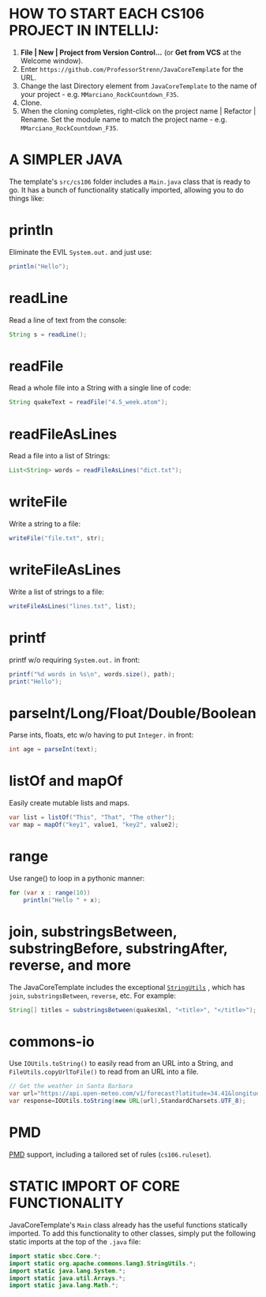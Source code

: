 # HOW TO START EACH CS106 PROJECT IN INTELLIJ:

1. **File | New | Project from Version Control...** (or **Get from VCS** at the Welcome window).
2. Enter `https://github.com/ProfessorStrenn/JavaCoreTemplate` for the URL.
3. Change the last Directory element from `JavaCoreTemplate` to the name of your project -
   e.g. `MMarciano_RockCountdown_F35`.
4. Clone.
5. When the cloning completes, right-click on the project name | Refactor | Rename.  Set the module name to match the project name - e.g. `MMarciano_RockCountdown_F35`.

# A SIMPLER JAVA

The template's `src/cs106` folder includes a `Main.java` class that is ready to go. It has a bunch of functionality
statically imported, allowing you to do things like:

# println

Eliminate the EVIL `System.out.` and just use:

``` java
println("Hello");
```

# readLine

Read a line of text from the console:

``` java
String s = readLine();
```

# readFile

Read a whole file into a String with a single line of code:

``` java
String quakeText = readFile("4.5_week.atom");
```

# readFileAsLines

Read a file into a list of Strings:

``` java
List<String> words = readFileAsLines("dict.txt");
```

# writeFile

Write a string to a file:

``` java
writeFile("file.txt", str);
```

# writeFileAsLines

Write a list of strings to a file:

``` java
writeFileAsLines("lines.txt", list);
```

# printf

printf w/o requiring `System.out.` in front:

``` java
printf("%d words in %s\n", words.size(), path);
print("Hello");
```

# parseInt/Long/Float/Double/Boolean

Parse ints, floats, etc w/o having to put `Integer.` in front:

``` java
int age = parseInt(text);
```

# listOf and mapOf

Easily create mutable lists and maps.

``` java
var list = listOf("This", "That", "The other");
var map = mapOf("key1", value1, "key2", value2);
```

# range

Use range() to loop in a pythonic manner:

``` java
for (var x : range(10))
	println("Hello " + x);
```

# join, substringsBetween, substringBefore, substringAfter, reverse, and more

The JavaCoreTemplate includes the
exceptional [`StringUtils`](https://commons.apache.org/proper/commons-lang/apidocs/org/apache/commons/lang3/StringUtils.html)
, which has `join`, `substringsBetween`, `reverse`, etc. For example:

``` java
String[] titles = substringsBetween(quakesXml, "<title>", "</title>");
```

# commons-io

Use `IOUtils.toString()` to easily read from an URL into a String, and `FileUtils.copyUrlToFile()` to read from an URL
into a file.

``` java
// Get the weather in Santa Barbara
var url="https://api.open-meteo.com/v1/forecast?latitude=34.41&longitude=-119.71&current_weather=true&temperature_unit=fahrenheit&windspeed_unit=mph&precipitation_unit=inch&timezone=America%2FLos_Angeles";
var response=IOUtils.toString(new URL(url),StandardCharsets.UTF_8);
```

# PMD

[PMD](https://pmd.github.io/) support, including a tailored set of rules (`cs106.ruleset`).

# STATIC IMPORT OF CORE FUNCTIONALITY

JavaCoreTemplate's `Main` class already has the useful functions statically imported. To add this functionality to other
classes, simply put the following static imports at the top of the `.java` file:

``` java
import static sbcc.Core.*;
import static org.apache.commons.lang3.StringUtils.*;
import static java.lang.System.*;
import static java.util.Arrays.*;
import static java.lang.Math.*;
```

